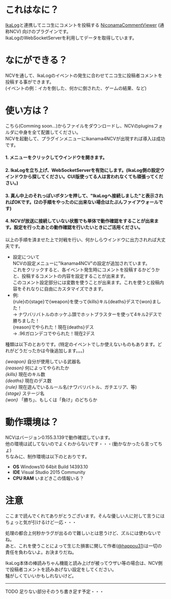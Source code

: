 # これはなに？  
[IkaLog](https://github.com/hasegaw/IkaLog)と連携してニコ生にコメントを投稿する
[NiconamaCommentViewer](http://www.posite-c.com/application/ncv/) (通称NCV) 向けのプラグインです。   
IkaLogのWebSocketServerを利用してデータを取得しています。  
  
# なにができる？  
NCVを通して、IkaLogのイベントの発生に合わせてニコ生に投稿者コメントを投稿する事ができます。  
(イベントの例：イカを倒した、何かに倒された、ゲームの結果、など)  
# 使い方は？  
こちら(Comming soon...)からファイルをダウンロードし、NCVのpluginsフォルダに中身を全て配置してください。  
NCVを起動して、プラグインメニューにIkanama4NCVが出現すれば導入は成功です。  
#### 1. メニューをクリックしてウインドウを開きます。  
#### 2. IkaLogを立ち上げ、WebSocketServerを有効にします。(IkaLog側の設定ウインドウから探してください。CUI版使ってる人は言われなくても頑張ってください。)
#### 3. 真ん中上のそれっぽいボタンを押して、"IkaLogへ接続しました"と表示されればOKです。(2の手順をやったのに出来ない場合はたぶんファイアウォールです)  
#### 4. NCVが放送に接続していない状態でも単体で動作確認をすることが出来ます。設定を行ったあとの動作確認を行いたいときにご活用ください。

  以上の手順を済ませた上で対戦を行い、何かしらウインドウに出力されれば大丈夫です。

- 設定について  
NCVの設定メニューに"Ikanama4NCV"の設定が追加されています。  
これをクリックすると、各イベント発生時にコメントを投稿するかどうかと、投稿するコメントの内容を設定することが出来ます。  
このコメント設定部分には変数を使うことが出来ます。これを使うと投稿内容をそれなりに自由にカスタマイズできます。   
- 例:  
 {rule}の{stage}で{weapon}を使って{kills}キル{deaths}デスで{won}ました！  
 -> ナワバリバトルのホッケふ頭でホットブラスターを使って4キル2デスで勝ちました！  
 {reason}でやられた！現在{deaths}デス  
 -> .96ガロンデコでやられた！現在2デス  

 種類は以下のとおりです。(特定のイベントでしか使えないものもあります。どれがどうだったかは今後追加します。。。)  
  
*{weapon}* 自分が使用している武器名   
*{reason}* 何によってやられたか  
*{kills}* 現在のキル数  
*{deaths}* 現在のデス数  
*{rule}* 現在遊んでいるルール名(ナワバリバトル、ガチエリア、等)  
*{stage}* ステージ名  
*{won}* 「勝ち」、もしくは「負け」のどちらか  
  
# 動作環境は？  
NCVはバージョン0.155.3.139で動作確認しています。  
他の環境は試してないのでよくわからないです・・・(動かなかったら言ってちょ)  
ちなみに、制作環境は以下のとおりです。  
- **OS** Windows10 64bit Build 14393.10
- **IDE** Visual Studio 2015 Community  
- **CPU RAM** いまどきこの情報いる？

# 注意  
ここまで読んでくれてありがとうございます。そんな優しい人に対して言うにはちょっと気が引けるけど一応・・・

処理の都合上何秒かラグが出るので難しいとは思うけど、ズルには使わないでね。  
あと、これを使うことによって生じた損害に関して作者([@happou31](https://twitter.com/happou31))は一切の責任を負わないよ。お決まりだね。  

IkaLog本体の棒読みちゃん機能と読み上げが被ってウザい等の場合は、NCV側で投稿者コメントを読みあげない設定をしてください。  
騒がしくていいかもしれないけど。  

-----
TODO 足りない部分そのうち書き足す予定・・・